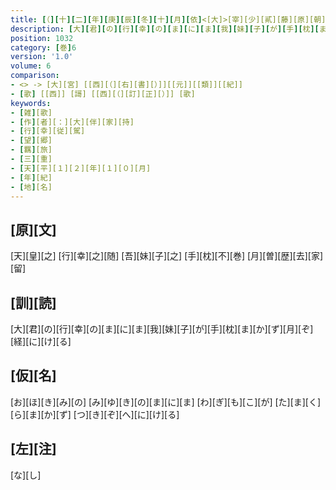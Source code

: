```yaml
---
title: [（][十][二][年][庚][辰][冬][十][月][依]<[大]>[宰][少][貳][藤][原][朝][臣][廣][嗣][謀][反][發][軍] [幸][于][伊][勢][國][之][時][）][狭][殘]<[行][宮]>[大][伴][宿][祢][家][持][作][歌][二][首]
description: [大][君][の][行][幸][の][ま][に][ま][我][妹][子][が][手][枕][ま][か][ず][月][ぞ][経][に][け][る]
position: 1032
category: [巻]6
version: '1.0'
volume: 6
comparison:
- <> -> [大][宮] [[西][（][右][書][）]][[元]][[類]][[紀]]
- [歌] [[西]] [謌] [[西][（][訂][正][）]] [歌]
keywords:
- [雑][歌]
- [作][者][：][大][伴][家][持]
- [行][幸][従][駕]
- [望][郷]
- [羈][旅]
- [三][重]
- [天][平][１][２][年][１][０][月]
- [年][紀]
- [地][名]
---
```


## [原][文]

[天][皇][之] [行][幸][之][随] [吾][妹][子][之] [手][枕][不][巻] [月][曽][歴][去][家][留]

## [訓][読]

[大][君][の][行][幸][の][ま][に][ま][我][妹][子][が][手][枕][ま][か][ず][月][ぞ][経][に][け][る]

## [仮][名]

[お][ほ][き][み][の] [み][ゆ][き][の][ま][に][ま] [わ][ぎ][も][こ][が] [た][ま][く][ら][ま][か][ず] [つ][き][ぞ][へ][に][け][る]

## [左][注]

[な][し]
